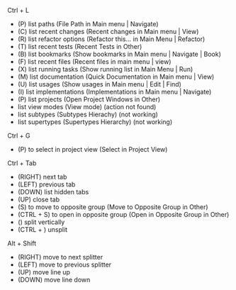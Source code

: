 Ctrl + L

- (P) list paths (File Path in Main menu | Navigate)
- (C) list recent changes (Recent changes in Main menu | View)
- (R) list refactor options (Refactor this... in Main Menu | Refactor)
- (T) list recent tests (Recent Tests in Other)
- (B) list bookmarks (Show bookmarks in Main menu | Navigate | Book)
- (F) list recent files (Recent files in main menu | view)
- (X) list running tasks (Show running list in Main Menu | Run)
- (M) list documentation (Quick Documentation in Main menu | View)
- (U) list usages (Show usages in Main menu | Edit | Find)
- (I) list implementations (Implementations in Main menu | Navigate)
- (P) list projects (Open Project Windows in Other)
- list view modes (View mode) (action not found)
- list subtypes (Subtypes Hierachy) (not working)
- list supertypes (Supertypes Hierarchy) (not working)

Ctrl + G
- (P) to select in project view (Select in Project View)


Ctrl + Tab
- (RIGHT) next tab
- (LEFT) previous tab
- (DOWN) list hidden tabs
- (UP) close tab
- (S) to move to opposite group (Move to Opposite Group in Other)
- (CTRL + S) to open in opposite group (Open in Opposite Group in Other)
- (\) split vertically
- (CTRL + \) unsplit

Alt + Shift
- (RIGHT) move to next splitter
- (LEFT) move to previous splitter
- (UP) move line up
- (DOWN) move line down

